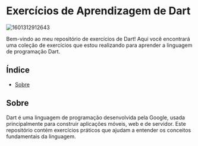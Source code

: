 # Exercícios de Aprendizagem de Dart

![1601312912643](https://github.com/user-attachments/assets/0da6b835-eec9-4967-af21-52bbb7536718)

Bem-vindo ao meu repositório de exercícios de Dart! Aqui você encontrará uma coleção de exercícios que estou realizando para aprender a linguagem de programação Dart.

## Índice

- [Sobre](#sobre)

## Sobre

Dart é uma linguagem de programação desenvolvida pela Google, usada principalmente para construir aplicações móveis, web e de servidor. Este repositório contém exercícios práticos que ajudam a entender os conceitos fundamentais da linguagem.
